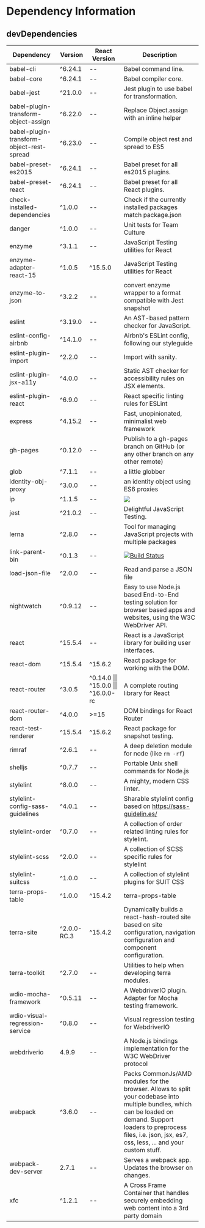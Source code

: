 # Dependency Information

## devDependencies
| Dependency | Version | React Version | Description |
|-|-|-|-|
| babel-cli | ^6.24.1 | -- | Babel command line. |
| babel-core | ^6.24.1 | -- | Babel compiler core. |
| babel-jest | ^21.0.0 | -- | Jest plugin to use babel for transformation. |
| babel-plugin-transform-object-assign | ^6.22.0 | -- | Replace Object.assign with an inline helper |
| babel-plugin-transform-object-rest-spread | ^6.23.0 | -- | Compile object rest and spread to ES5 |
| babel-preset-es2015 | ^6.24.1 | -- | Babel preset for all es2015 plugins. |
| babel-preset-react | ^6.24.1 | -- | Babel preset for all React plugins. |
| check-installed-dependencies | ^1.0.0 | -- | Check if the currently installed packages match package.json |
| danger | ^1.0.0 | -- | Unit tests for Team Culture |
| enzyme | ^3.1.1 | -- | JavaScript Testing utilities for React |
| enzyme-adapter-react-15 | ^1.0.5 | ^15.5.0 | JavaScript Testing utilities for React |
| enzyme-to-json | ^3.2.2 | -- | convert enzyme wrapper to a format compatible with Jest snapshot |
| eslint | ^3.19.0 | -- | An AST-based pattern checker for JavaScript. |
| eslint-config-airbnb | ^14.1.0 | -- | Airbnb's ESLint config, following our styleguide |
| eslint-plugin-import | ^2.2.0 | -- | Import with sanity. |
| eslint-plugin-jsx-a11y | ^4.0.0 | -- | Static AST checker for accessibility rules on JSX elements. |
| eslint-plugin-react | ^6.9.0 | -- | React specific linting rules for ESLint |
| express | ^4.15.2 | -- | Fast, unopinionated, minimalist web framework |
| gh-pages | ^0.12.0 | -- | Publish to a gh-pages branch on GitHub (or any other branch on any other remote) |
| glob | ^7.1.1 | -- | a little globber |
| identity-obj-proxy | ^3.0.0 | -- | an identity object using ES6 proxies |
| ip | ^1.1.5 | -- | [![](https://badge.fury.io/js/ip.svg)](https://www.npmjs.com/package/ip) |
| jest | ^21.0.2 | -- | Delightful JavaScript Testing. |
| lerna | ^2.8.0 | -- | Tool for managing JavaScript projects with multiple packages |
| link-parent-bin | ^0.1.3 | -- | [![Build Status](https://travis-ci.org/nicojs/node-link-parent-bin.svg?branch=master)](https://travis-ci.org/nicojs/node-link-parent-bin) |
| load-json-file | ^2.0.0 | -- | Read and parse a JSON file |
| nightwatch | ^0.9.12 | -- | Easy to use Node.js based End-to-End testing solution for browser based apps and websites, using the W3C WebDriver API. |
| react | ^15.5.4 | -- | React is a JavaScript library for building user interfaces. |
| react-dom | ^15.5.4 | ^15.6.2 | React package for working with the DOM. |
| react-router | ^3.0.5 | ^0.14.0 \|\| ^15.0.0 \|\| ^16.0.0-rc | A complete routing library for React |
| react-router-dom | ^4.0.0 | >=15 | DOM bindings for React Router |
| react-test-renderer | ^15.5.4 | ^15.6.2 | React package for snapshot testing. |
| rimraf | ^2.6.1 | -- | A deep deletion module for node (like `rm -rf`) |
| shelljs | ^0.7.7 | -- | Portable Unix shell commands for Node.js |
| stylelint | ^8.0.0 | -- | A mighty, modern CSS linter. |
| stylelint-config-sass-guidelines | ^4.0.1 | -- | Sharable stylelint config based on https://sass-guidelin.es/ |
| stylelint-order | ^0.7.0 | -- | A collection of order related linting rules for stylelint. |
| stylelint-scss | ^2.0.0 | -- | A collection of SCSS specific rules for stylelint |
| stylelint-suitcss | ^1.0.0 | -- | A collection of stylelint plugins for SUIT CSS |
| terra-props-table | ^1.0.0 | ^15.4.2 | terra-props-table |
| terra-site | ^2.0.0-RC.3 | ^15.4.2 | Dynamically builds a react-hash-routed site based on site configuration, navigation configuration and component configuration. |
| terra-toolkit | ^2.7.0 | -- | Utilities to help when developing terra modules. |
| wdio-mocha-framework | ^0.5.11 | -- | A WebdriverIO plugin. Adapter for Mocha testing framework. |
| wdio-visual-regression-service | ^0.8.0 | -- | Visual regression testing for WebdriverIO |
| webdriverio | 4.9.9 | -- | A Node.js bindings implementation for the W3C WebDriver protocol |
| webpack | ^3.6.0 | -- | Packs CommonJs/AMD modules for the browser. Allows to split your codebase into multiple bundles, which can be loaded on demand. Support loaders to preprocess files, i.e. json, jsx, es7, css, less, ... and your custom stuff. |
| webpack-dev-server | 2.7.1 | -- | Serves a webpack app. Updates the browser on changes. |
| xfc | ^1.2.1 | -- | A Cross Frame Container that handles securely embedding web content into a 3rd party domain |
